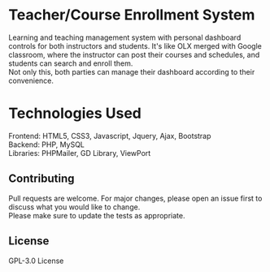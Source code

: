# Teacher/Course Enrollment System
Learning and teaching management system with personal dashboard controls for both instructors and students. It's like OLX merged with Google classroom, where the instructor can post their courses and schedules, and students can search and enroll them.<br/>Not only this, both parties can manage their dashboard according to their convenience.
# Technologies Used
Frontend: HTML5, CSS3, Javascript, Jquery, Ajax, Bootstrap<br/>
Backend: PHP, MySQL<br/>Libraries: PHPMailer, GD Library, ViewPort
## Contributing
Pull requests are welcome. For major changes, please open an issue first to discuss what you would like to change.<br/>
Please make sure to update the tests as appropriate.
## License
GPL-3.0 License
